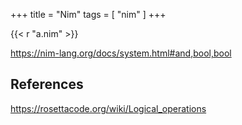+++
title = "Nim"
tags = [ "nim" ]
+++

{{< r "a.nim" >}}

<https://nim-lang.org/docs/system.html#and,bool,bool>

## References

<https://rosettacode.org/wiki/Logical_operations>
